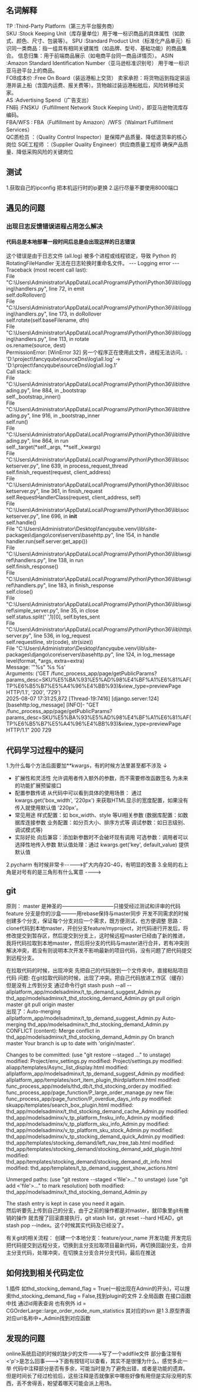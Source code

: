 ## 名词解释

TP :Third-Party Platform（第三方平台服务商）  
SKU :Stock Keeping Unit（库存量单位）用于唯一标识商品的具体属性（如款式、颜色、尺寸、包装等）。 
SPU :Standard Product Unit（标准化产品单元）标识同一类商品：指一组具有相同关键属性（如品牌、型号、基础功能）的商品集合。  信息归集：用于前端商品展示（如电商平台同一商品详情页）。
ASIN :Amazon Standard Identification Number（亚马逊标准识别号） 用于唯一标识亚马逊平台上的商品。  
FOB成本价 :Free On Board（装运港船上交货） 卖家承担：将货物运到指定装运港并装上船（含国内运费、报关费等）。货物越过装运港船舷后，风险转移给买家。  
AS :Advertising Spend（广告支出）   
FN码 :FNSKU（Fulfillment Network Stock Keeping Unit），即亚马逊物流库存编码。  
FBA/WFS : FBA（Fulfillment by Amazon）/WFS（Walmart Fulfillment Services）  
QC质检员 ：（Quality Control Inspector）是保障产品质量、降低退货率的核心岗位
SQE工程师 ：（Supplier Quality Engineer）供应商质量工程师 确保产品质量、降低采购风险的关键岗位

## 测试
1.获取自己的ipconfig 把本机运行时的ip更换
2.运行尽量不要使用8000端口



## 遇见的问题
### 出现日志反馈错误进程占用怎么解决
#### 代码总是本地部署一段时间后总是会出现这样的日志错误
这个错误是由于日志文件 (all.log) 被多个进程或线程锁定，导致 Python 的 RotatingFileHandler 无法在日志轮换时重命名文件。
--- Logging error ---  
Traceback (most recent call last):  
  File "C:\Users\Administrator\AppData\Local\Programs\Python\Python36\lib\logging\handlers.py", line 72, in emit  
    self.doRollover()  
  File "C:\Users\Administrator\AppData\Local\Programs\Python\Python36\lib\logging\handlers.py", line 173, in doRollover  
    self.rotate(self.baseFilename, dfn)  
  File "C:\Users\Administrator\AppData\Local\Programs\Python\Python36\lib\logging\handlers.py", line 113, in rotate  
    os.rename(source, dest)  
PermissionError: [WinError 32] 另一个程序正在使用此文件，进程无法访问。: 'D:\\project\\fancyqube\\sourceDns\\log\\all.log' -> 'D:\\project\\fancyqube\\sourceDns\\log\\all.log.1'  
Call stack:  
  File "C:\Users\Administrator\AppData\Local\Programs\Python\Python36\lib\threading.py", line 884, in _bootstrap  
    self._bootstrap_inner()  
  File "C:\Users\Administrator\AppData\Local\Programs\Python\Python36\lib\threading.py", line 916, in _bootstrap_inner  
    self.run()  
  File "C:\Users\Administrator\AppData\Local\Programs\Python\Python36\lib\threading.py", line 864, in run  
    self._target(*self._args, **self._kwargs)  
  File "C:\Users\Administrator\AppData\Local\Programs\Python\Python36\lib\socketserver.py", line 639, in process_request_thread  
    self.finish_request(request, client_address)  
  File "C:\Users\Administrator\AppData\Local\Programs\Python\Python36\lib\socketserver.py", line 361, in finish_request  
    self.RequestHandlerClass(request, client_address, self)  
  File "C:\Users\Administrator\AppData\Local\Programs\Python\Python36\lib\socketserver.py", line 696, in __init__  
    self.handle()  
  File "C:\Users\Administrator\Desktop\fancyqube\.venv\lib\site-packages\django\core\servers\basehttp.py", line 154, in handle  
    handler.run(self.server.get_app())  
  File "C:\Users\Administrator\AppData\Local\Programs\Python\Python36\lib\wsgiref\handlers.py", line 138, in run  
    self.finish_response()  
  File "C:\Users\Administrator\AppData\Local\Programs\Python\Python36\lib\wsgiref\handlers.py", line 183, in finish_response  
    self.close()  
  File "C:\Users\Administrator\AppData\Local\Programs\Python\Python36\lib\wsgiref\simple_server.py", line 35, in close  
    self.status.split(' ',1)[0], self.bytes_sent  
  File "C:\Users\Administrator\AppData\Local\Programs\Python\Python36\lib\http\server.py", line 536, in log_request  
    self.requestline, str(code), str(size))  
  File "C:\Users\Administrator\Desktop\fancyqube\.venv\lib\site-packages\django\core\servers\basehttp.py", line 124, in log_message  
    level(format, *args, extra=extra)  
Message: '"%s" %s %s'  
Arguments: ('GET /func_process_app/page/getPublicParams?params_desc=SKU%E5%BA%93%E5%AD%98%E4%BF%A1%E6%81%AF(TP%E6%B5%B7%E5%A4%96%E4%BB%93)&view_type=previewPage HTTP/1.1',   '200', '729')  
2025-08-07 17:31:25,872 [Thread-19:7416] [django.server:124] [basehttp:log_message] [INFO]- "GET /func_process_app/page/getPublicParams?  params_desc=SKU%E5%BA%93%E5%AD%98%E4%BF%A1%E6%81%AF(TP%E6%B5%B7%E5%A4%96%E4%BB%93)&view_type=previewPage HTTP/1.1" 200 729  

## 代码学习过程中的疑问
1.为什么每个方法后面要加**kwargs，有的时候方法里甚至都不涉及
↓
+ 扩展性和灵活性
允许调用者传入额外的参数，而不需要修改函数签名
为未来的功能扩展预留接口
+ 配置参数传递
从代码中可以看到具体的使用场景：
通过 kwargs.get('box_width', '220px') 来获取HTML显示的宽度配置，如果没有传入就使用默认值 '220px'。
+ 常见用途
样式配置：如 box_width、style 等UI相关参数
(数据库配置：如数据库连接参数 
业务配置：如分页大小、排序方式等 
调试参数：如日志级别、调试模式等)
+ 实际好处
向后兼容：添加新参数时不会破坏现有调用
可选参数：调用者可以选择性地传入参数
默认值处理：通过 kwargs.get('key', default_value) 提供默认值

2.pycharm 有时候非常卡----->扩大内存2G-4G，有明显的改善
3.全局的右上角是对号有的是三角形有什么寓意 ---->


## git
原则：
master 是神圣的——————————只接受经过测试和评审的代码
feature 分支是你的沙盒———用rebase保持与master同步
开发不同需求的时候创建多个分支，保证每个分支对应一个需求，既方便测试，也方便调整
思路：
clone代码到本地master，开创分支feature/myproject，对代码进行开发后，将修改提交到暂存区，然后提交到分支上，这时候远程master已经由了新的推进，我将代码拉取到本地master，然后将分支的代码与master进行合并，若有冲突则解决冲突，若没有则说明本次开发不影响最新的项目代码，没有问题了把代码提交到远程分支。

在拉取代码的时候，出现冲突
    先把自己的代码放到一个文件夹中，直接粘贴项目代码
问题:
在git拉取代码的时候，出现了冲突。把自己代码放进工作区（缓存）但是没有上传到分支
通过命令行git stash push --all -- allplatform_app/modelsadminx/t_tp_demand_suggest_Admin.py thd_app/modelsadminx/t_thd_stocking_demand_Admin.py
git pull origin master   git pull origin master  
出现了：Auto-merging allplatform_app/modelsadminx/t_tp_demand_suggest_Admin.py
Auto-merging thd_app/modelsadminx/t_thd_stocking_demand_Admin.py
CONFLICT (content): Merge conflict in thd_app/modelsadminx/t_thd_stocking_demand_Admin.py
On branch master
Your branch is up to date with 'origin/master'.

Changes to be committed:
  (use "git restore --staged <file>..." to unstage)
        modified:   Project/env_settings.py
        modified:   Project/settings.py
        modified:   aliapp/templates/Async_list_display.html
        modified:   allplatform_app/modelsadminx/t_tp_demand_suggest_Admin.py
        modified:   allplatform_app/templates/sort_item_plugin_thirdplatform.html
        modified:   func_process_app/models/thd_db/t_thd_stocking_order.py
        modified:   func_process_app/page_function/P_large_order_manage.py
        new file:   func_process_app/page_function/P_overdue_days_info.py
        modified:   skuapp/templates/search_box_plugin.html
        modified:   thd_app/modelsadminx/t_thd_stocking_demand_cache_Admin.py
        modified:   thd_app/modelsadminx/v_tp_platform_fnsku_info_Admin.py
        modified:   thd_app/modelsadminx/v_tp_platform_sku_info_Admin.py
        modified:   thd_app/modelsadminx/v_tp_platform_sku_stock_Admin.py
        modified:   thd_app/modelsadminx/v_tp_stocking_demand_quick_Admin.py
        modified:   thd_app/templates/stocking_demand/left_nav_tree_tab.html
        modified:   thd_app/templates/stocking_demand/stocking_demand_add_plugin.html
        modified:   thd_app/templates/stocking_demand/stocking_demand_dt_info.html
        modified:   thd_app/templates/t_tp_demand_suggest_show_actions.html

Unmerged paths:
  (use "git restore --staged <'file'>..." to unstage)
  (use "git add <'file'>..." to mark resolution)
        both modified:   thd_app/modelsadminx/t_thd_stocking_demand_Admin.py

The stash entry is kept in case you need it again.  
然后听要先上传到自己的分支，由于之前的操作都是对master，就印象里git有撤销的操作
就去搜了回滚直接执行，git stash list，git reset --hard HEAD，git stash pop --index。这个时候其实代码及已经没了。

有关git的相关流程： 
创建一个本地分支：feature/your_name 开发功能
开发完后把代码提交到远程分支，切换到主分支拉取项目最新代码，再切换回副分支，合并主分支代码，处理冲突，在切换主分支合并分支代码，最后在推送

## 如何找到相关代码定位
1.插件 如thd_stocking_demand_flag = True(一般出现在Admin的开头)，可以搜索thd_stocking_demand_flag = False,找到plugin的文件
2.全局函数 在接口函数中找 通过id用表查询   也有例外 id = CGOrderLarge::large_order_node_num_statistics 其对应的svn 是1
3.原型界面 对应url名称中+_Admin找到对应函数

## 发现的问题
online系统启动的时候的缺少的文件--->写了一个addfile文件
部分备注带有<'p'>是怎么回事--->下面有按钮可以查看，其实不是很懂为什么，感觉多此一举
代码中注释部分是否有多余，可能当时是为了避免出错，或者是功能的遗弃。但是时间长了经过检验后，这些注释是否就像家中哪些好像有用但是实际没用的东西，丢不舍得丢，盼望着哪天可能会派上用场。
